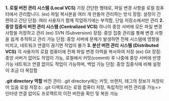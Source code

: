 **1. 로컬 버전 관리 시스템 (Local VCS)** 
가장 간단한 형태로, 파일 변경 사항을 로컬 컴퓨터에서 관리합니다.
(ex) 파일 복사본을 여러 개 만들어 관리하는 방식
장점: 설정이 간편하고 간단
단점: 여러 사용자가 함께 작업하기에는 부적합, 단일 저장소에서만 관리
**2. 중앙 집중식 버전 관리 시스템 (Centralized VCS)**
하나의 중앙 서버에 모든 파일 변경 사항을 저장하고 관리
(ex) SVN (Subversion) 
장점: 중앙 집중 관리를 통해 변경 사항을 쉽게 추적하고 관리 가능
단점: 중앙 서버에 문제가 발생하면 전체 시스템에 영향을 미치고, 네트워크 연결이 끊기면 작업이 불가
**3. 분산 버전 관리 시스템 (Distributed VCS)**
각 사용자의 로컬 컴퓨터에 전체 파일 변경 이력을 복사하여 저장
(ex) Git 
장점: 중앙 서버가 없어도 작업이 가능, 로컬에서 커밋(commit) 후 나중에 중앙 서버에 반영 가능 네트워크 연결 없이도 작업이 가능하며, 백업 가능 
단점: 중앙 집중식에 비해 설정이 조금 더 복잡함 

**.git directory 역할**
버전 관리: .git directory에는 커밋, 브랜치, 태그의 정보가 저장되어 있음
로컬 저장소: .git 디렉토리는 로컬 컴퓨터 저장, 독립적인 버전 관리를 가능=>인터넷 연결 없이도 프로젝트의 이전 버전을 확인 및 복원 가능 
